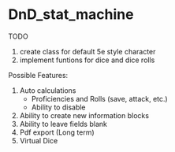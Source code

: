 # DnD_stat_machine

TODO

1) create class for default 5e style character
2) implement funtions for dice and dice rolls

Possible Features:
1) Auto calculations
   - Proficiencies and Rolls (save, attack, etc.)
   - Ability to disable
2) Ability to create new information blocks
3) Ability to leave fields blank
4) Pdf export (Long term)
5) Virtual Dice
